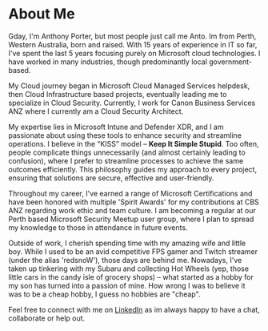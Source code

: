 # About Me

Gday, I'm Anthony Porter, but most people just call me Anto. Im from Perth, Western Australia, born and raised. With 15 years of experience in IT so far, I've spent the last 5 years focusing purely on Microsoft cloud technologies. I have worked in many industries, though predominantly local government-based.

My Cloud journey began in Microsoft Cloud Managed Services helpdesk, then Cloud Infrastructure based projects, eventually leading me to specialize in Cloud Security. Currently, I work for Canon Business Services ANZ where I currently am a Cloud Security Architect.

My expertise lies in Microsoft Intune and Defender XDR, and I am passionate about using these tools to enhance security and streamline operations. I believe in the “KISS” model – **Keep It Simple Stupid**. Too often, people complicate things unnecessarily (and almost certainly leading to confusion), where I prefer to streamline processes to achieve the same outcomes efficiently. This philosophy guides my approach to every project, ensuring that solutions are secure, effective and user-friendly.

Throughout my career, I've earned a range of Microsoft Certifications and have been honored with multiple 'Spirit Awards' for my contributions at CBS ANZ regarding work ethic and team culture. I am becoming a regular at our Perth based Microsoft Security Meetup user group, where I plan to spread my knowledge to those in attendance in future events.

Outside of work, I cherish spending time with my amazing wife and little boy. While I used to be an avid competitive FPS gamer and Twitch streamer (under the alias 'redsnoW'), those days are behind me. Nowadays, I've taken up tinkering with my Subaru and collecting Hot Wheels (yep, those little cars in the candy isle of grocery shops) – what started as a hobby for my son has turned into a passion of mine. How wrong I was to believe it was to be a cheap hobby, I guess no hobbies are "cheap".

Feel free to connect with me on [LinkedIn](https://linkedin.com/id/anthonyantoporter) as im always happy to have a chat, collaborate or help out.
